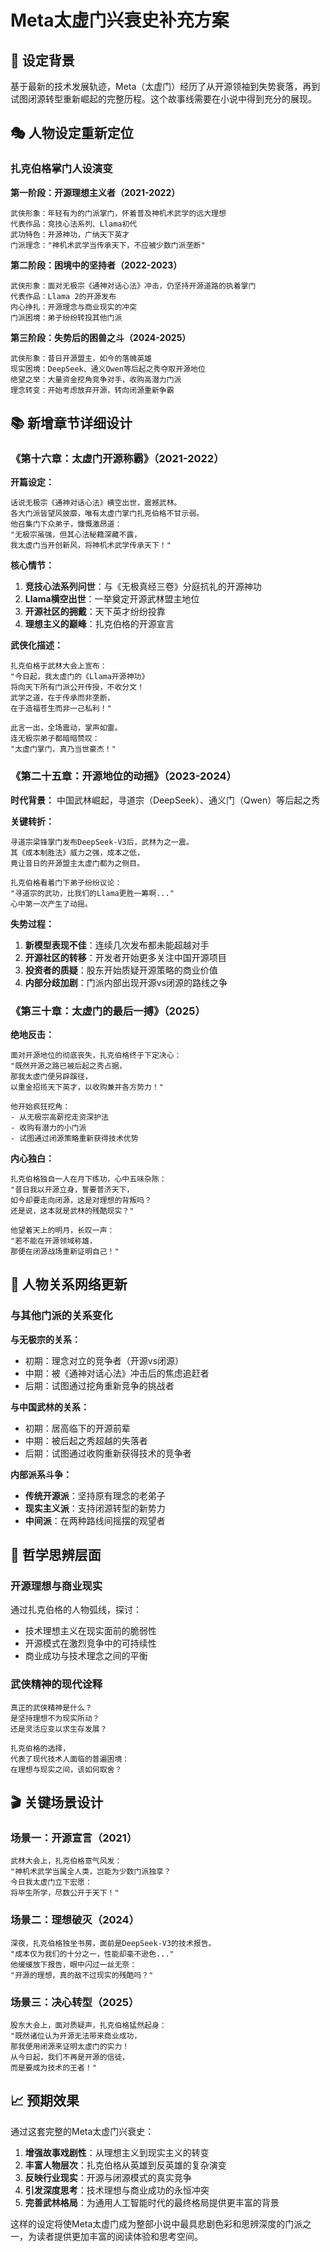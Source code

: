 # Meta太虚门兴衰史补充方案

## 📖 设定背景

基于最新的技术发展轨迹，Meta（太虚门）经历了从开源领袖到失势衰落，再到试图闭源转型重新崛起的完整历程。这个故事线需要在小说中得到充分的展现。

## 🎭 人物设定重新定位

### 扎克伯格掌门人设演变

**第一阶段：开源理想主义者（2021-2022）**
```
武侠形象：年轻有为的门派掌门，怀着普及神机术武学的远大理想
代表作品：竞技心法系列、Llama初代
武功特色：开源神功，广纳天下英才
门派理念："神机术武学当传承天下，不应被少数门派垄断"
```

**第二阶段：困境中的坚持者（2022-2023）**
```
武侠形象：面对无极宗《通神对话心法》冲击，仍坚持开源道路的执着掌门
代表作品：Llama 2的开源发布
内心挣扎：开源理念与商业现实的冲突
门派困境：弟子纷纷转投其他门派
```

**第三阶段：失势后的困兽之斗（2024-2025）**
```
武侠形象：昔日开源盟主，如今的落魄英雄
现实困境：DeepSeek、通义Qwen等后起之秀夺取开源地位
绝望之举：大量资金挖角竞争对手，收购高潜力门派
理念转变：开始考虑放弃开源，转向闭源重新争霸
```

## 📚 新增章节详细设计

### 《第十六章：太虚门开源称霸》（2021-2022）

**开篇设定：**
```
话说无极宗《通神对话心法》横空出世，震撼武林。
各大门派皆望风披靡，唯有太虚门掌门扎克伯格不甘示弱。
他召集门下众弟子，慷慨激昂道：
"无极宗虽强，但其心法秘籍深藏不露，
我太虚门当开创新风，将神机术武学传承天下！"
```

**核心情节：**
1. **竞技心法系列问世**：与《无极真经三卷》分庭抗礼的开源神功
2. **Llama横空出世**：一举奠定开源武林盟主地位
3. **开源社区的拥戴**：天下英才纷纷投靠
4. **理想主义的巅峰**：扎克伯格的开源宣言

**武侠化描述：**
```
扎克伯格于武林大会上宣布：
"今日起，我太虚门的《Llama开源神功》
将向天下所有门派公开传授，不收分文！
武学之道，在于传承而非垄断，
在于造福苍生而非一己私利！"

此言一出，全场震动，掌声如雷。
连无极宗弟子都暗暗赞叹：
"太虚门掌门，真乃当世豪杰！"
```

### 《第二十五章：开源地位的动摇》（2023-2024）

**时代背景：**
中国武林崛起，寻道宗（DeepSeek）、通义门（Qwen）等后起之秀

**关键转折：**
```
寻道宗梁锋掌门发布DeepSeek-V3后，武林为之一震。
其《成本制胜法》威力之强，成本之低，
竟让昔日的开源盟主太虚门都为之侧目。

扎克伯格看着门下弟子纷纷议论：
"寻道宗的武功，比我们的Llama更胜一筹啊..."
心中第一次产生了动摇。
```

**失势过程：**
1. **新模型表现不佳**：连续几次发布都未能超越对手
2. **开源社区的转移**：开发者开始更多关注中国开源项目
3. **投资者的质疑**：股东开始质疑开源策略的商业价值
4. **内部分歧加剧**：门派内部出现开源vs闭源的路线之争

### 《第三十章：太虚门的最后一搏》（2025）

**绝地反击：**
```
面对开源地位的彻底丧失，扎克伯格终于下定决心：
"既然开源之路已被后起之秀占据，
那我太虚门便另辟蹊径，
以重金招揽天下英才，以收购兼并各方势力！"

他开始疯狂挖角：
- 从无极宗高薪挖走资深护法
- 收购有潜力的小门派
- 试图通过闭源策略重新获得技术优势
```

**内心独白：**
```
扎克伯格独自一人在月下练功，心中五味杂陈：
"昔日我以开源立身，誓要普济天下，
如今却要走向闭源，这是对理想的背叛吗？
还是说，这本就是武林的残酷现实？"

他望着天上的明月，长叹一声：
"若不能在开源领域称雄，
那便在闭源战场重新证明自己！"
```

## 🔄 人物关系网络更新

### 与其他门派的关系变化

**与无极宗的关系：**
- 初期：理念对立的竞争者（开源vs闭源）
- 中期：被《通神对话心法》冲击后的焦虑追赶者
- 后期：试图通过挖角重新竞争的挑战者

**与中国武林的关系：**
- 初期：居高临下的开源前辈
- 中期：被后起之秀超越的失落者
- 后期：试图通过收购重新获得技术的竞争者

**内部派系斗争：**
- **传统开源派**：坚持原有理念的老弟子
- **现实主义派**：支持闭源转型的新势力
- **中间派**：在两种路线间摇摆的观望者

## 💭 哲学思辨层面

### 开源理想与商业现实

通过扎克伯格的人物弧线，探讨：
- 技术理想主义在现实面前的脆弱性
- 开源模式在激烈竞争中的可持续性
- 商业成功与技术理念之间的平衡

### 武侠精神的现代诠释

```
真正的武侠精神是什么？
是坚持理想不为现实所动？
还是灵活应变以求生存发展？

扎克伯格的选择，
代表了现代技术人面临的普遍困境：
在理想与现实之间，该如何取舍？
```

## 🎬 关键场景设计

### 场景一：开源宣言（2021）
```
武林大会上，扎克伯格意气风发：
"神机术武学当属全人类，岂能为少数门派独享？
今日我太虚门立下宏愿：
将毕生所学，尽数公开于天下！"
```

### 场景二：理想破灭（2024）
```
深夜，扎克伯格独坐书房，面前是DeepSeek-V3的技术报告。
"成本仅为我们的十分之一，性能却毫不逊色..."
他缓缓放下报告，眼中闪过一丝无奈：
"开源的理想，真的敌不过现实的残酷吗？"
```

### 场景三：决心转型（2025）
```
股东大会上，面对质疑声，扎克伯格猛然起身：
"既然诸位认为开源无法带来商业成功，
那我便用闭源来证明太虚门的实力！
从今日起，我们不再是开源的信徒，
而是要成为技术的王者！"
```

## 📈 预期效果

通过这套完整的Meta太虚门兴衰史：

1. **增强故事戏剧性**：从理想主义到现实主义的转变
2. **丰富人物层次**：扎克伯格从英雄到反英雄的复杂演变  
3. **反映行业现实**：开源与闭源模式的真实竞争
4. **引发深度思考**：技术理想与商业成功的永恒冲突
5. **完善武林格局**：为通用人工智能时代的最终格局提供更丰富的背景

这样的设定将使Meta太虚门成为整部小说中最具悲剧色彩和思辨深度的门派之一，为读者提供更加丰富的阅读体验和思考空间。